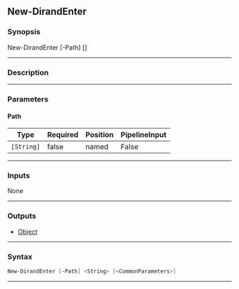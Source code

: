 New-DirandEnter
---------------
### Synopsis
New-DirandEnter [-Path] <string> [<CommonParameters>]

---
### Description



---
### Parameters
#### **Path**





|Type      |Required|Position|PipelineInput|
|----------|--------|--------|-------------|
|`[String]`|false   |named   |False        |



---
### Inputs
None

---
### Outputs
* [Object](https://learn.microsoft.com/en-us/dotnet/api/System.Object)




---
### Syntax
```PowerShell
New-DirandEnter [-Path] <String> [<CommonParameters>]
```
---
